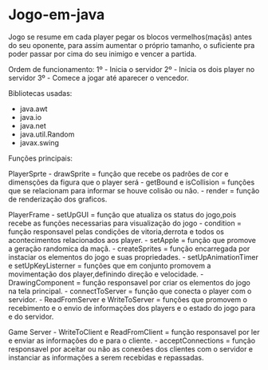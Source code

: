 # Jogo-em-java

  Jogo se resume em cada player pegar os blocos vermelhos(maçãs) antes do seu oponente, para assim aumentar o próprio tamanho,
o suficiente pra poder passar por cima do seu inimigo e vencer a partida.

Ordem de funcionamento:
  1º - Inicia o servidor
  2º - Inicia os dois player no servidor
  3º - Comece a jogar até aparecer o vencedor.

Bibliotecas usadas:
  - java.awt
  - java.io
  - java.net
  - java.util.Random
  - javax.swing

Funções principais:

  PlayerSprte
    - drawSprite = função que recebe os padrões de cor e dimensções da figura que o player será
    - getBound e isCollision = funções que se relacionam para informar se houve colisão ou não.
    - render = função de renderização dos graficos.

  PlayerFrame
    - setUpGUI = função que atualiza os status do jogo,pois recebe as funções necessarias para visualização do jogo
    - condition =  função responsavel pelas condições de vitoria,derrota e todos os acontecimentos relacionados aos player.
    - setApple = função que promove a geração randomica da maçã.
    - createSprites = função encarregada por instaciar os elementos do jogo e suas propriedades.
    - setUpAnimationTimer e setUpKeyListerner = funções que em conjunto promovem a movimentação dos player,definindo direção e velocidade.
    - DrawingComponent = função responsavel por criar os elementos do jogo na tela principal.
    - connectToServer = função que conecta o player com o servidor.
    - ReadFromServer e WriteToServer = funções que promovem o recebimento e o envio de informações dos players e o estado do jogo para e do servidor.

  Game Server
    - WriteToClient e ReadFromClient = função responsavel por ler e enviar as informações do e para o cliente.
    - acceptConnections = função responsavel por aceitar ou não as conexões dos clientes com o servidor e instanciar as informações a serem recebidas e repassadas.


